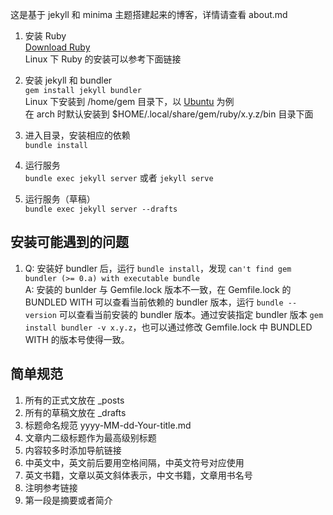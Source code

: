 这是基于 jekyll 和 minima 主题搭建起来的博客，详情请查看 about.md  

1. 安装 Ruby  
  [Download Ruby](https://www.ruby-lang.org/en/downloads/)   
  Linux 下 Ruby 的安装可以参考下面链接

2. 安装 jekyll 和 bundler  
  `gem install jekyll bundler`  
  Linux 下安装到 /home/gem 目录下，以 [Ubuntu](https://jekyllrb.com/docs/installation/ubuntu/) 为例  
  在 arch 时默认安装到 $HOME/.local/share/gem/ruby/x.y.z/bin 目录下面

3. 进入目录，安装相应的依赖  
  `bundle install`

4. 运行服务  
  `bundle exec jekyll server` 或者 `jekyll serve`

5. 运行服务（草稿）  
  `bundle exec jekyll server --drafts`

## 安装可能遇到的问题
1. Q: 安装好 bundler 后，运行 `bundle install`，发现 `can't find gem bundler (>= 0.a) with executable bundle`  
A: 安装的 bunlder 与 Gemfile.lock 版本不一致，在 Gemfile.lock 的 BUNDLED WITH 可以查看当前依赖的 bundler 版本，运行 `bundle --version` 可以查看当前安装的 bundler 版本。通过安装指定 bundler 版本 `gem install bundler -v x.y.z`，也可以通过修改 Gemfile.lock 中 BUNDLED WITH 的版本号使得一致。

## 简单规范 
1. 所有的正式文放在 _posts
2. 所有的草稿文放在 _drafts
3. 标题命名规范 yyyy-MM-dd-Your-title.md
4. 文章内二级标题作为最高级别标题
5. 内容较多时添加导航链接
6. 中英文中，英文前后要用空格间隔，中英文符号对应使用
7. 英文书籍，文章以英文斜体表示，中文书籍，文章用书名号
8. 注明参考链接
9. 第一段是摘要或者简介